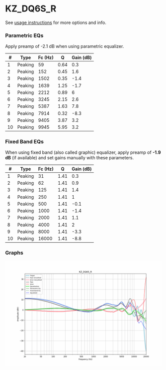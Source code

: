 # KZ_DQ6S_R
See [usage instructions](https://github.com/jaakkopasanen/AutoEq#usage) for more options and info.

### Parametric EQs
Apply preamp of -2.1 dB when using parametric equalizer.

|   # | Type    |   Fc (Hz) |    Q |   Gain (dB) |
|-----|---------|-----------|------|-------------|
|   1 | Peaking |        59 | 0.64 |         0.3 |
|   2 | Peaking |       152 | 0.45 |         1.6 |
|   3 | Peaking |      1502 | 0.35 |        -1.4 |
|   4 | Peaking |      1639 | 1.25 |        -1.7 |
|   5 | Peaking |      2212 | 0.89 |         6   |
|   6 | Peaking |      3245 | 2.15 |         2.6 |
|   7 | Peaking |      5387 | 1.63 |         7.8 |
|   8 | Peaking |      7914 | 0.32 |        -8.3 |
|   9 | Peaking |      9405 | 3.87 |         3.2 |
|  10 | Peaking |      9945 | 5.95 |         3.2 |

### Fixed Band EQs
When using fixed band (also called graphic) equalizer, apply preamp of **-1.9 dB** (if available) and set gains manually with these parameters.

|   # | Type    |   Fc (Hz) |    Q |   Gain (dB) |
|-----|---------|-----------|------|-------------|
|   1 | Peaking |        31 | 1.41 |         0.3 |
|   2 | Peaking |        62 | 1.41 |         0.9 |
|   3 | Peaking |       125 | 1.41 |         1.4 |
|   4 | Peaking |       250 | 1.41 |         1   |
|   5 | Peaking |       500 | 1.41 |        -0.1 |
|   6 | Peaking |      1000 | 1.41 |        -1.4 |
|   7 | Peaking |      2000 | 1.41 |         1.1 |
|   8 | Peaking |      4000 | 1.41 |         2   |
|   9 | Peaking |      8000 | 1.41 |        -3.3 |
|  10 | Peaking |     16000 | 1.41 |        -8.8 |

### Graphs
![](./KZ_DQ6S_R.png)
